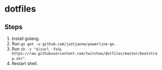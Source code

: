 # dotfiles

## Steps

1. Install golang.
2. Run `go get -u github.com/justjanne/powerline-go`.
3. Run `sh -c "$(curl -fsSL https://raw.githubusercontent.com/twitchax/dotfiles/master/bootstrap.sh)"`.
4. Restart shell.
